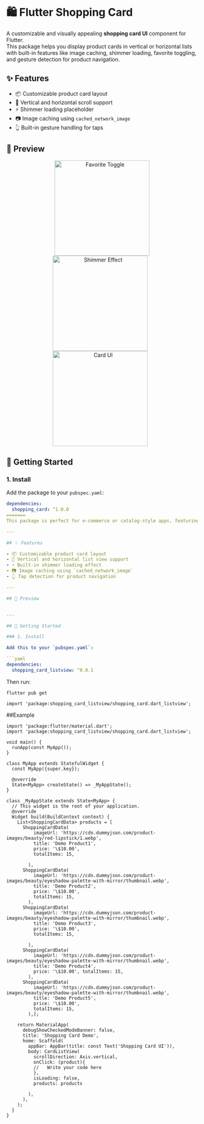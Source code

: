 # 🛍️ Flutter Shopping Card

A customizable and visually appealing **shopping card UI** component for Flutter.  
This package helps you display product cards in vertical or horizontal lists with built-in features like image caching, shimmer loading, favorite toggling, and gesture detection for product navigation.

## ✨ Features

- 📦 Customizable product card layout
- 🔄 Vertical and horizontal scroll support
- ⚡ Shimmer loading placeholder
- 📷 Image caching using `cached_network_image`
- 👆 Built-in gesture handling for taps

## 📸 Preview


<p align="center">
  <img src="https://github.com/princebhagat08/shopping_card_listview/blob/main/screenshots/vertical-scrolling.jpg?raw=true" width="250" alt="Favorite Toggle">
  <img src="https://github.com/princebhagat08/shopping_card_listview/blob/main/screenshots/shimmer-effect.jpg?raw=true" width="250" alt="Shimmer Effect" style="margin-right: 10px;">
  <img src="https://github.com/princebhagat08/shopping_card_listview/blob/main/screenshots/horizontal-scrolling.png?raw=true" width="250" alt="Card UI" style="margin-right: 10px;">
</p>



## 🚀 Getting Started

### 1. Install

Add the package to your `pubspec.yaml`:

```yaml
dependencies:
  shopping_card: ^1.0.0
=======
This package is perfect for e-commerce or catalog-style apps, featuring image caching, shimmer loading, and gesture navigation.

---

## ✨ Features

- 📦 Customizable product card layout
- 🔄 Vertical and horizontal list view support
- ⚡ Built-in shimmer loading effect
- 📷 Image caching using `cached_network_image`
- 👆 Tap detection for product navigation

---

## 📸 Preview


---

## 🚀 Getting Started

### 1. Install

Add this to your `pubspec.yaml`:

```yaml
dependencies:
  shopping_card_listview: ^0.0.1

```
Then run:
```
flutter pub get
```
```Import the package
import 'package:shopping_card_listview/shopping_card.dart_listview';
```


##Example
```
import 'package:flutter/material.dart';
import 'package:shopping_card_listview/shopping_card.dart_listview';

void main() {
  runApp(const MyApp());
}

class MyApp extends StatefulWidget {
  const MyApp({super.key});

  @override
  State<MyApp> createState() => _MyAppState();
}

class _MyAppState extends State<MyApp> {
  // This widget is the root of your application.
  @override
  Widget build(BuildContext context) {
    List<ShoppingCardData> products = [
      ShoppingCardData(
          imageUrl: 'https://cdn.dummyjson.com/product-images/beauty/red-lipstick/1.webp',
          title: 'Demo Product1',
          price: '\$10.00',
          totalItems: 15,
          
        ),
      ShoppingCardData(
          imageUrl: 'https://cdn.dummyjson.com/product-images/beauty/eyeshadow-palette-with-mirror/thumbnail.webp',
          title: 'Demo Product2',
          price: '\$10.00',
          totalItems: 15,
        ),
      ShoppingCardData(
          imageUrl: 'https://cdn.dummyjson.com/product-images/beauty/eyeshadow-palette-with-mirror/thumbnail.webp',
          title: 'Demo Product3',
          price: '\$10.00',
          totalItems: 15,
        
        ),
      ShoppingCardData(
          imageUrl: 'https://cdn.dummyjson.com/product-images/beauty/eyeshadow-palette-with-mirror/thumbnail.webp',
          title: 'Demo Product4',
          price: '\$10.00', totalItems: 15,
        ),
      ShoppingCardData(
          imageUrl: 'https://cdn.dummyjson.com/product-images/beauty/eyeshadow-palette-with-mirror/thumbnail.webp',
          title: 'Demo Product5',
          price: '\$10.00',
          totalItems: 15,
        ),];

    return MaterialApp(
      debugShowCheckedModeBanner: false,
      title: 'Shopping Card Demo',
      home: Scaffold(
        appBar: AppBar(title: const Text('Shopping Card UI')),
        body: CardListView(
          scrollDirection: Axis.vertical,
          onClick: (product){
          //   Write your code here
          },
          isLoading: false,
          products: products

        ),
      ),
    );
  }
}

```


